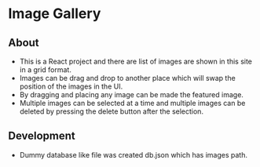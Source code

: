 # Image Gallery

## About
- This is a React project and there are list of images are shown in this site in a grid format.
- Images can be drag and drop to another place which will swap the position of the images in the UI.
- By dragging and placing any image can be made the featured image.
- Multiple images can be selected at a time and multiple images can be deleted by pressing the delete button after the selection.

## Development
- Dummy database like file was created db.json which has images path.
